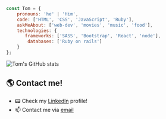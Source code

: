 ```javascript
const Tom = {
    pronouns: 'he' | 'Him',
    code: ['HTML', 'CSS', 'JavaScript', 'Ruby'],
    askMeAbout: ['web-dev', 'movies', 'music', 'food'],
    technologies: {
       frameworks: ['SASS', 'Bootstrap', 'React', 'node'],
        databases: ['Ruby on rails']
    }
};
````

![Tom's GitHub stats](https://github-readme-stats.vercel.app/api?username=KaskMIL&show_icons=true&theme=dark)

## 🌎 Contact me!
-  📟 Check my [LinkedIn](https://www.linkedin.com/in/tomas-milanesi-3427bb185/) profile!
- 📫 Contact me via <a href="mailto:tomi.milanesi.com">email</a>


<!--
**KaskMIL/KaskMIL** is a ✨ _special_ ✨ repository because its `README.md` (this file) appears on your GitHub profile.

Here are some ideas to get you started:


-->

